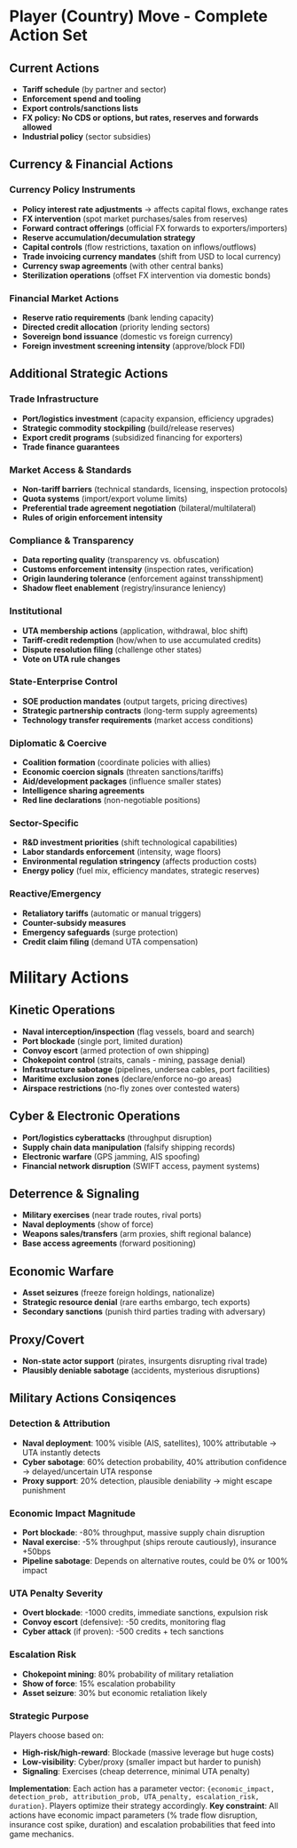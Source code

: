 # Player (Country) Move - Complete Action Set

## Current Actions
- **Tariff schedule** (by partner and sector)
- **Enforcement spend and tooling**
- **Export controls/sanctions lists**
- **FX policy: No CDS or options, but rates, reserves and forwards allowed**
- **Industrial policy** (sector subsidies)

## Currency & Financial Actions

### Currency Policy Instruments
- **Policy interest rate adjustments** → affects capital flows, exchange rates
- **FX intervention** (spot market purchases/sales from reserves)
- **Forward contract offerings** (official FX forwards to exporters/importers)
- **Reserve accumulation/decumulation strategy**
- **Capital controls** (flow restrictions, taxation on inflows/outflows)
- **Trade invoicing currency mandates** (shift from USD to local currency)
- **Currency swap agreements** (with other central banks)
- **Sterilization operations** (offset FX intervention via domestic bonds)

### Financial Market Actions
- **Reserve ratio requirements** (bank lending capacity)
- **Directed credit allocation** (priority lending sectors)
- **Sovereign bond issuance** (domestic vs foreign currency)
- **Foreign investment screening intensity** (approve/block FDI)

## Additional Strategic Actions

### Trade Infrastructure
- **Port/logistics investment** (capacity expansion, efficiency upgrades)
- **Strategic commodity stockpiling** (build/release reserves)
- **Export credit programs** (subsidized financing for exporters)
- **Trade finance guarantees**

### Market Access & Standards
- **Non-tariff barriers** (technical standards, licensing, inspection protocols)
- **Quota systems** (import/export volume limits)
- **Preferential trade agreement negotiation** (bilateral/multilateral)
- **Rules of origin enforcement intensity**

### Compliance & Transparency
- **Data reporting quality** (transparency vs. obfuscation)
- **Customs enforcement intensity** (inspection rates, verification)
- **Origin laundering tolerance** (enforcement against transshipment)
- **Shadow fleet enablement** (registry/insurance leniency)

### Institutional
- **UTA membership actions** (application, withdrawal, bloc shift)
- **Tariff-credit redemption** (how/when to use accumulated credits)
- **Dispute resolution filing** (challenge other states)
- **Vote on UTA rule changes**

### State-Enterprise Control
- **SOE production mandates** (output targets, pricing directives)
- **Strategic partnership contracts** (long-term supply agreements)
- **Technology transfer requirements** (market access conditions)

### Diplomatic & Coercive
- **Coalition formation** (coordinate policies with allies)
- **Economic coercion signals** (threaten sanctions/tariffs)
- **Aid/development packages** (influence smaller states)
- **Intelligence sharing agreements**
- **Red line declarations** (non-negotiable positions)

### Sector-Specific
- **R&D investment priorities** (shift technological capabilities)
- **Labor standards enforcement** (intensity, wage floors)
- **Environmental regulation stringency** (affects production costs)
- **Energy policy** (fuel mix, efficiency mandates, strategic reserves)

### Reactive/Emergency
- **Retaliatory tariffs** (automatic or manual triggers)
- **Counter-subsidy measures**
- **Emergency safeguards** (surge protection)
- **Credit claim filing** (demand UTA compensation)


# Military Actions 

## Kinetic Operations
- **Naval interception/inspection** (flag vessels, board and search)
- **Port blockade** (single port, limited duration)
- **Convoy escort** (armed protection of own shipping)
- **Chokepoint control** (straits, canals - mining, passage denial)
- **Infrastructure sabotage** (pipelines, undersea cables, port facilities)
- **Maritime exclusion zones** (declare/enforce no-go areas)
- **Airspace restrictions** (no-fly zones over contested waters)

## Cyber & Electronic Operations
- **Port/logistics cyberattacks** (throughput disruption)
- **Supply chain data manipulation** (falsify shipping records)
- **Electronic warfare** (GPS jamming, AIS spoofing)
- **Financial network disruption** (SWIFT access, payment systems)

## Deterrence & Signaling
- **Military exercises** (near trade routes, rival ports)
- **Naval deployments** (show of force)
- **Weapons sales/transfers** (arm proxies, shift regional balance)
- **Base access agreements** (forward positioning)

## Economic Warfare
- **Asset seizures** (freeze foreign holdings, nationalize)
- **Strategic resource denial** (rare earths embargo, tech exports)
- **Secondary sanctions** (punish third parties trading with adversary)

## Proxy/Covert
- **Non-state actor support** (pirates, insurgents disrupting rival trade)
- **Plausibly deniable sabotage** (accidents, mysterious disruptions)


## Military Actions Consiqences

### Detection & Attribution
- **Naval deployment**: 100% visible (AIS, satellites), 100% attributable → UTA instantly detects
- **Cyber sabotage**: 60% detection probability, 40% attribution confidence → delayed/uncertain UTA response
- **Proxy support**: 20% detection, plausible deniability → might escape punishment

### Economic Impact Magnitude
- **Port blockade**: -80% throughput, massive supply chain disruption
- **Naval exercise**: -5% throughput (ships reroute cautiously), insurance +50bps
- **Pipeline sabotage**: Depends on alternative routes, could be 0% or 100% impact

###  UTA Penalty Severity
- **Overt blockade**: -1000 credits, immediate sanctions, expulsion risk
- **Convoy escort** (defensive): -50 credits, monitoring flag
- **Cyber attack** (if proven): -500 credits + tech sanctions

### Escalation Risk
- **Chokepoint mining**: 80% probability of military retaliation
- **Show of force**: 15% escalation probability
- **Asset seizure**: 30% but economic retaliation likely

### Strategic Purpose
Players choose based on:
- **High-risk/high-reward**: Blockade (massive leverage but huge costs)
- **Low-visibility**: Cyber/proxy (smaller impact but harder to punish)
- **Signaling**: Exercises (cheap deterrence, minimal UTA penalty)

**Implementation**: Each action has a parameter vector: `{economic_impact, detection_prob, attribution_prob, UTA_penalty, escalation_risk, duration}`. Players optimize their strategy accordingly.
**Key constraint**: All actions have economic impact parameters (% trade flow disruption, insurance cost spike, duration) and escalation probabilities that feed into game mechanics.
